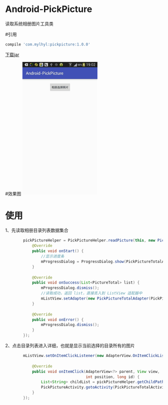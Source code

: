 # Android-PickPicture
读取系统相册图片工具类

#引用

```javascript
compile 'com.mylhyl:pickpicture:1.0.0'
```

[下载jar](preview/pickpicture-1.0.0.jar)

#效果图
<img src="preview/gif.gif" width="240px"/>

# 使用
1、先读取相册目录列表数据集合

```java
        pickPictureHelper = PickPictureHelper.readPicture(this, new PickPictureCallback() {
            @Override
            public void onStart() {
                //显示进度条
                mProgressDialog = ProgressDialog.show(PickPictureTotalActivity.this, null, "正在加载");
            }

            @Override
            public void onSuccess(List<PictureTotal> list) {
                mProgressDialog.dismiss();
                //读取成功，返回 list，直接丢入到 ListView 适配器中
                mListView.setAdapter(new PickPictureTotalAdapter(PickPictureTotalActivity.this, list));
            }

            @Override
            public void onError() {
                mProgressDialog.dismiss();
            }
        });
```
2、点击目录列表进入详细，也就是显示当前选择的目录所有的图片

```java
        mListView.setOnItemClickListener(new AdapterView.OnItemClickListener() {

            @Override
            public void onItemClick(AdapterView<?> parent, View view,
                                    int position, long id) {
                List<String> childList = pickPictureHelper.getChildPathList(position);
                PickPictureActivity.gotoActivity(PickPictureTotalActivity.this, (ArrayList<String>) childList);
            }
        });
```
